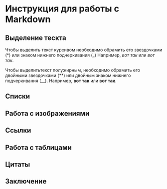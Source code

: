 # Инструкция для работы с Markdown

## Выделение тескта

Чтобы выделить текст курсивом необходимо обрамить его звездочками (*) или знаком нижнего подчеркивания (_) Например, *вот так* или _вот так_.


Чтобы выделитьтекст полужирным, необходимо обрамить его двойными звездочками (**) или двойным знаком нижнего подчеркивания (__). Например, **вот так** или __вот так__.

## Списки

## Работа с изображениями

## Ссылки

## Работа с таблицами

## Цитаты

## Заключение
